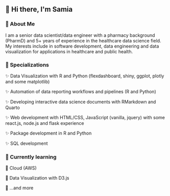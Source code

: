 
## 👋 Hi there, I'm Samia

<!--
**samiaab1990/samiaab1990** is a ✨ _special_ ✨ repository because its `README.md` (this file) appears on your GitHub profile.


Here are some ideas to get you started:

- 🔭 I’m currently working on ...
- 🌱 I’m currently learning ...
- 👯 I’m looking to collaborate on ...
- 🤔 I’m looking for help with ...
- 💬 Ask me about ...
- 📫 How to reach me: ...

- ⚡ Fun fact: ...
-->
### 🙂 About Me

I am a senior data scientist/data engineer with a pharmacy background (PharmD) and 5+ years of experience in the healthcare data science field. My interests include in software development, data engineering and data visualization for applications in healthcare and public health. 

### 🌟 Specializations

✨ Data Visualization with R and Python (flexdashboard, shiny, ggplot, plotly and some matplotlib) 

✨ Automation of data reporting workflows and pipelines (R and Python) 

✨ Developing interactive data science documents with RMarkdown and Quarto 

✨ Web development with HTML/CSS, JavaScript (vanilla, jquery) with some react.js, node.js and flask experience 

✨ Package development in R and Python 

✨ SQL development  

### 🌱 Currently learning

🍃 Cloud (AWS)

🍃 Data Visualization with D3.js 

🍃 ...and more 
